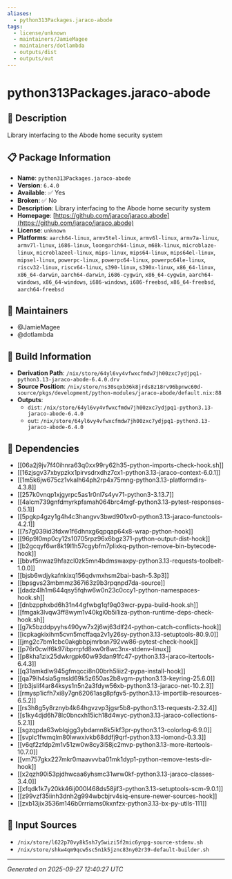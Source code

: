 ```yaml
---
aliases:
  - python313Packages.jaraco-abode
tags:
  - license/unknown
  - maintainers/JamieMagee
  - maintainers/dotlambda
  - outputs/dist
  - outputs/out
---
```


# python313Packages.jaraco-abode

## 📝 Description

Library interfacing to the Abode home security system

## 📋 Package Information

- **Name**: `python313Packages.jaraco-abode`
- **Version**: `6.4.0`
- **Available**: ✅ Yes
- **Broken**: ✅ No
- **Description**: Library interfacing to the Abode home security system
- **Homepage**: [https://github.com/jaraco/jaraco.abode](https://github.com/jaraco/jaraco.abode)
- **License**: `unknown`
- **Platforms**: `aarch64-linux`, `armv5tel-linux`, `armv6l-linux`, `armv7a-linux`, `armv7l-linux`, `i686-linux`, `loongarch64-linux`, `m68k-linux`, `microblaze-linux`, `microblazeel-linux`, `mips-linux`, `mips64-linux`, `mips64el-linux`, `mipsel-linux`, `powerpc-linux`, `powerpc64-linux`, `powerpc64le-linux`, `riscv32-linux`, `riscv64-linux`, `s390-linux`, `s390x-linux`, `x86_64-linux`, `x86_64-darwin`, `aarch64-darwin`, `i686-cygwin`, `x86_64-cygwin`, `aarch64-windows`, `x86_64-windows`, `i686-windows`, `i686-freebsd`, `x86_64-freebsd`, `aarch64-freebsd`
## 👥 Maintainers

- @JamieMagee
- @dotlambda


## 🔧 Build Information

- **Derivation Path**: `/nix/store/64yl6vy4vfwxcfmdw7jh00zxc7ydjpq1-python3.13-jaraco-abode-6.4.0.drv`
- **Source Position**: `/nix/store/ns30sqxb36k8jrds8z18rv96bpnwc60d-source/pkgs/development/python-modules/jaraco-abode/default.nix:88`
- **Outputs**:
  - `dist`:  `/nix/store/64yl6vy4vfwxcfmdw7jh00zxc7ydjpq1-python3.13-jaraco-abode-6.4.0`
  - `out`:  `/nix/store/64yl6vy4vfwxcfmdw7jh00zxc7ydjpq1-python3.13-jaraco-abode-6.4.0`

## 🔗 Dependencies

- [[06a2j9jv7f40ihnra63q0xx99ry62h35-python-imports-check-hook.sh]]
- [[16zjsgv37xbypzkx1pirvsdrxdhz7cx1-python3.13-jaraco-context-6.0.1]]
- [[1m5k6jw675cz1vkalh64ph2rp4x75mng-python3.13-platformdirs-4.3.8]]
- [[257k0vnqp1xjgyrpc5as1r0nl7s4yv71-python3-3.13.7]]
- [[4alcm739gnfdmyrkpfamah064brc4mgf-python3.13-pytest-responses-0.5.1]]
- [[5pgkp4gzy1g4h4c3hangvv3bwd901xv0-python3.13-jaraco-functools-4.2.1]]
- [[7s7g039id3fdxw1f6dhnxg6qpqap64x8-wrap-python-hook]]
- [[96p9l0mp0cy12s10705rpz96x6bgz371-python-output-dist-hook]]
- [[b2gcqyf6wr8k19l1h57cgybfm7plixkq-python-remove-bin-bytecode-hook]]
- [[bbvf5nwaz9hfazcl0zk5mn4bdmswaxpy-python3.13-requests-toolbelt-1.0.0]]
- [[bjsb6wdjykafnkixq156qdvmxhsm2bai-bash-5.3p3]]
- [[bpsgvs23mbmmz367i63z9b3rpqnpd7da-source]]
- [[dadz4lh1m644qsy5fqhw6w0n23c0ccy1-python-namespaces-hook.sh]]
- [[dnbzpphxbd6h31n44gfwbg1qf9q03wcr-pypa-build-hook.sh]]
- [[fmgak3lvqw3ff8wym1v40kgi0b5i1iza-python-runtime-deps-check-hook.sh]]
- [[g7k5bzddpyyhs490yw7x2j6wj63dlf24-python-catch-conflicts-hook]]
- [[icpkagkixihm5cvn5mcffaqa2v1y26sy-python3.13-setuptools-80.9.0]]
- [[jmg2c7bm1cbc0akgbbpjmrbsn792vw86-pytest-check-hook]]
- [[p76r0cwlf6k97ibprrpfd8xw0r8wc3nx-stdenv-linux]]
- [[p8kha1zix25dwkrgpk60w93dan91fc47-python3.13-jaraco-itertools-6.4.3]]
- [[q31amkdlw945gfmqcci8n00brh5liiz2-pypa-install-hook]]
- [[qa79ih4sia5gmsld69k5z650as2b8vgm-python3.13-keyring-25.6.0]]
- [[rb3jslif4ar84ksys1n5n2a3fdyw56xb-python3.13-jaraco-net-10.2.3]]
- [[rmysp1icfh7xi8y7gn62061asg8pfgv5-python3.13-importlib-resources-6.5.2]]
- [[rs3h8g5y8rznyb4k64hgvzvp3jgsr5b8-python3.13-requests-2.32.4]]
- [[s1ky4djd6h78lc0bncxh15ich18d4wyc-python3.13-jaraco-collections-5.2.1]]
- [[sgzqpda63wblqigg3ybdamn8k5ikf3pr-python3.13-colorlog-6.9.0]]
- [[svplc1fwmqlm80lwwxivkb68ddfj9qrf-python3.13-lomond-0.3.3]]
- [[v6qf2zfdp2m1v51zw0w8cy3i58jc2mvp-python3.13-more-itertools-10.7.0]]
- [[vm757gkx227mkr0maavvvba01mk1dyp1-python-remove-tests-dir-hook]]
- [[x2qzh90i53pjdhwcaa6yhsmc31wrw0kf-python3.13-jaraco-classes-3.4.0]]
- [[xfqdk1k7y20kk46ij000l468ds58jif3-python3.13-setuptools-scm-9.0.1]]
- [[z99vzf35iinh3dnh2g994wbcbjrv4siq-ensure-newer-sources-hook]]
- [[zxb13jix3536m146b0rrriams0kxnfzx-python3.13-bx-py-utils-111]]

## 📁 Input Sources

- `/nix/store/l622p70vy8k5sh7y5wizi5f2mic6ynpg-source-stdenv.sh`
- `/nix/store/shkw4qm9qcw5sc5n1k5jznc83ny02r39-default-builder.sh`

---
*Generated on 2025-09-27 12:40:27 UTC*
